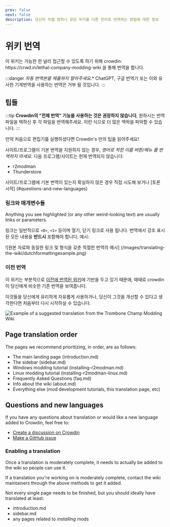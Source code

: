 ```yaml
---
prev: false
next: false
description: 당신이 리썰 컴퍼니 모딩 위키를 다른 언어로 번역하는 방법에 대한 정보
---
```


# 위키 번역

이 위키는 가능한 한 널리 접근할 수 있도록 하기 위해 crowdin: https\://crwd.in/lethal-company-modding-wiki 을 통해 번역을 합니다.

:::danger
_자동 번역본을 제출하지 말아주세요._\* ChatGPT, 구글 번역기 또는 이와 유사한 기계번역을 사용하는 번역은 거부 될 것입니다.
:::

## 팁들

:::tip
**Crowdin의 "전체 번역" 기능을 사용하는 것은 권장하지 않습니다**, 원하시는 번역파일을 택하신 후 각 파일을 번역해주세요. 이런 식으로 더 많은 맥락을 파악할 수 있습니다.
:::

만약 처음으로 편집기를 실행하셨다면 Crowdin's 만의 팁을 읽어주세요!

사이트/프로그램이 기본 번역을 지원하지 않는 경우, _영어로 적힌 이름 버튼/메뉴 를 번역하지 마세요_. 다음 프로그램/사이트는 현재 번역되지 않습니다:

- r2modman
- Thunderstore

사이트/프로그램에 기본 번역이 있는지 확실하지 않은 경우 직접 시도해 보거나 [토론 시작]
(#questions-and-new-languages)

### 링크와 매개변수들

Anything you see highlighted (or any other weird-looking text) are usually links or parameters.

링크는 일반적으로 `<0>`, `<1>` 등이며 열기, 닫기 링크로 사용 됩니다. 번역에서 강조 표시된 모든 내용을 **반드시** 포함해야 합니다. 예시:

![원본 자료와 동일한 링크 및 형식을 갖춘 적절한 번역의 예시]
(/images/translating-the-wiki/dutchformattingexample.png)

### 이전 번역

이 위키는 부분적으로 [이전에 번역된 위키](https://trombone.wiki)에 기반을 두고 있기 때문에, 때때로 crowdin이 당신에게 비슷한 기존 번역을 보여줍니다.

이것들을 당신에게 유리하게 자유롭게 사용하거나, 당신이 그것을 개선할 수 있다고 생각한다면 처음부터 다시 시작하실 수 있습니다.

![Example of a suggested translation from the Trombone Champ Modding Wiki](/images/translating-the-wiki/suggestions.png)

## Page translation order

The pages we recommend prioritizing, in order, are as follows:

- The main landing page (introduction.md)
- The sidebar (sidebar.md)
- Windows modding tutorial (installing-r2modman.md)
- Linux modding tutorial (installing-r2modman-linux.md)
- Frequently Asked Questions (faq.md)
- Info about the wiki (about.md)
- Everything else (mod development tutorials, this translation page, etc)

## Questions and new languages

If you have any questions about translation or would like a new language added to Crowdin, feel free to:

- [Create a discussion on Crowdin](https://crowdin.com/project/lethal-company-modding-wiki/discussions)
- [Make a GitHub issue](https://github.com/LethalCompany/ModdingWiki/issues)

### Enabling a translation

Once a translation is moderately complete, it needs to actually be added to the wiki so people can use it.

If a translation you're working on is moderately complete, contact the wiki maintainers through the above methods to get it added.

Not every single page needs to be finished, but you should ideally have translated at least:

- introduction.md
- sidebar.md
- any pages related to _installing_ mods
